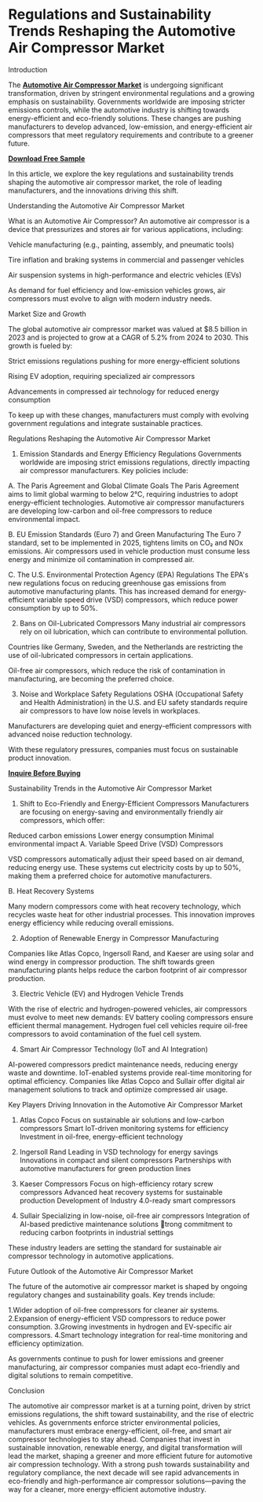 # Regulations and Sustainability Trends Reshaping the Automotive Air Compressor Market
Introduction

The **[Automotive Air Compressor Market](https://www.nextmsc.com/report/automotive-air-compressor-market-at2925)** is undergoing significant transformation, driven by stringent environmental regulations and a growing emphasis on sustainability. Governments worldwide are imposing stricter emissions controls, while the automotive industry is shifting towards energy-efficient and eco-friendly solutions. These changes are pushing manufacturers to develop advanced, low-emission, and energy-efficient air compressors that meet regulatory requirements and contribute to a greener future.

**[Download Free Sample](https://www.nextmsc.com/automotive-air-compressor-market-at2925/request-sample)**

In this article, we explore the key regulations and sustainability trends shaping the automotive air compressor market, the role of leading manufacturers, and the innovations driving this shift.

Understanding the Automotive Air Compressor Market

What is an Automotive Air Compressor?
An automotive air compressor is a device that pressurizes and stores air for various applications, including:

Vehicle manufacturing (e.g., painting, assembly, and pneumatic tools)

Tire inflation and braking systems in commercial and passenger vehicles

Air suspension systems in high-performance and electric vehicles (EVs)

As demand for fuel efficiency and low-emission vehicles grows, air compressors must evolve to align with modern industry needs.

Market Size and Growth

The global automotive air compressor market was valued at $8.5 billion in 2023 and is projected to grow at a CAGR of 5.2% from 2024 to 2030. This growth is fueled by:

Strict emissions regulations pushing for more energy-efficient solutions

Rising EV adoption, requiring specialized air compressors

Advancements in compressed air technology for reduced energy consumption

To keep up with these changes, manufacturers must comply with evolving government regulations and integrate sustainable practices.

Regulations Reshaping the Automotive Air Compressor Market

1. Emission Standards and Energy Efficiency Regulations
Governments worldwide are imposing strict emissions regulations, directly impacting air compressor manufacturers. Key policies include:

A. The Paris Agreement and Global Climate Goals
The Paris Agreement aims to limit global warming to below 2°C, requiring industries to adopt energy-efficient technologies.
Automotive air compressor manufacturers are developing low-carbon and oil-free compressors to reduce environmental impact.

B. EU Emission Standards (Euro 7) and Green Manufacturing
The Euro 7 standard, set to be implemented in 2025, tightens limits on CO₂ and NOx emissions.
Air compressors used in vehicle production must consume less energy and minimize oil contamination in compressed air.

C. The U.S. Environmental Protection Agency (EPA) Regulations
The EPA's new regulations focus on reducing greenhouse gas emissions from automotive manufacturing plants.
This has increased demand for energy-efficient variable speed drive (VSD) compressors, which reduce power consumption by up to 50%.

2. Bans on Oil-Lubricated Compressors
Many industrial air compressors rely on oil lubrication, which can contribute to environmental pollution.

Countries like Germany, Sweden, and the Netherlands are restricting the use of oil-lubricated compressors in certain applications.

Oil-free air compressors, which reduce the risk of contamination in manufacturing, are becoming the preferred choice.

3. Noise and Workplace Safety Regulations
OSHA (Occupational Safety and Health Administration) in the U.S. and EU safety standards require air compressors to have low noise levels in workplaces.

Manufacturers are developing quiet and energy-efficient compressors with advanced noise reduction technology.

With these regulatory pressures, companies must focus on sustainable product innovation.

**[Inquire Before Buying](https://www.nextmsc.com/automotive-air-compressor-market-at2925/inquire-before-buying)**

Sustainability Trends in the Automotive Air Compressor Market

1. Shift to Eco-Friendly and Energy-Efficient Compressors
Manufacturers are focusing on energy-saving and environmentally friendly air compressors, which offer:

Reduced carbon emissions
Lower energy consumption
Minimal environmental impact
A. Variable Speed Drive (VSD) Compressors

VSD compressors automatically adjust their speed based on air demand, reducing energy use.
These systems cut electricity costs by up to 50%, making them a preferred choice for automotive manufacturers.

B. Heat Recovery Systems

Many modern compressors come with heat recovery technology, which recycles waste heat for other industrial processes.
This innovation improves energy efficiency while reducing overall emissions.

2. Adoption of Renewable Energy in Compressor Manufacturing
   
Companies like Atlas Copco, Ingersoll Rand, and Kaeser are using solar and wind energy in compressor production.
The shift towards green manufacturing plants helps reduce the carbon footprint of air compressor production.

3. Electric Vehicle (EV) and Hydrogen Vehicle Trends

With the rise of electric and hydrogen-powered vehicles, air compressors must evolve to meet new demands:
EV battery cooling compressors ensure efficient thermal management.
Hydrogen fuel cell vehicles require oil-free compressors to avoid contamination of the fuel cell system.

4. Smart Air Compressor Technology (IoT and AI Integration)
   
AI-powered compressors predict maintenance needs, reducing energy waste and downtime.
IoT-enabled systems provide real-time monitoring for optimal efficiency.
Companies like Atlas Copco and Sullair offer digital air management solutions to track and optimize compressed air usage.

Key Players Driving Innovation in the Automotive Air Compressor Market
1. Atlas Copco
Focus on sustainable air solutions and low-carbon compressors
Smart IoT-driven monitoring systems for efficiency
Investment in oil-free, energy-efficient technology

2. Ingersoll Rand
Leading in VSD technology for energy savings
Innovations in compact and silent compressors
Partnerships with automotive manufacturers for green production lines

3. Kaeser Compressors
Focus on high-efficiency rotary screw compressors
Advanced heat recovery systems for sustainable production
Development of Industry 4.0-ready smart compressors

4. Sullair
Specializing in low-noise, oil-free air compressors
Integration of AI-based predictive maintenance solutions
trong commitment to reducing carbon footprints in industrial settings

These industry leaders are setting the standard for sustainable air compressor technology in automotive applications.

Future Outlook of the Automotive Air Compressor Market

The future of the automotive air compressor market is shaped by ongoing regulatory changes and sustainability goals. Key trends include:

1.Wider adoption of oil-free compressors for cleaner air systems.
2.Expansion of energy-efficient VSD compressors to reduce power consumption.
3.Growing investments in hydrogen and EV-specific air compressors.
4.Smart technology integration for real-time monitoring and efficiency optimization.

As governments continue to push for lower emissions and greener manufacturing, air compressor companies must adapt eco-friendly and digital solutions to remain competitive.

Conclusion

The automotive air compressor market is at a turning point, driven by strict emissions regulations, the shift toward sustainability, and the rise of electric vehicles. As governments enforce stricter environmental policies, manufacturers must embrace energy-efficient, oil-free, and smart air compressor technologies to stay ahead.
Companies that invest in sustainable innovation, renewable energy, and digital transformation will lead the market, shaping a greener and more efficient future for automotive air compression technology.
With a strong push towards sustainability and regulatory compliance, the next decade will see rapid advancements in eco-friendly and high-performance air compressor solutions—paving the way for a cleaner, more energy-efficient automotive industry.
